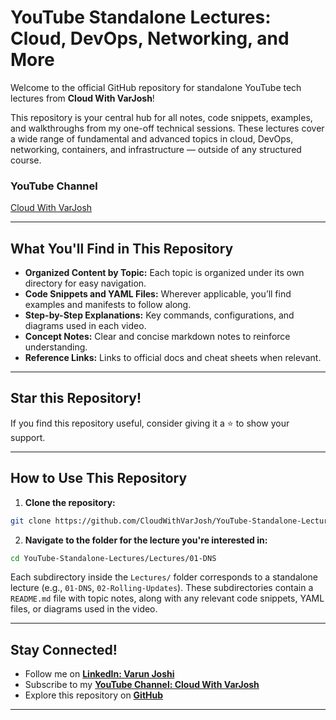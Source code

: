# YouTube Standalone Lectures: Cloud, DevOps, Networking, and More

Welcome to the official GitHub repository for standalone YouTube tech lectures from **Cloud With VarJosh**!

This repository is your central hub for all notes, code snippets, examples, and walkthroughs from my one-off technical sessions. These lectures cover a wide range of fundamental and advanced topics in cloud, DevOps, networking, containers, and infrastructure — outside of any structured course.

### YouTube Channel
[Cloud With VarJosh](https://www.youtube.com/@CloudWithVarJosh)

---

## What You'll Find in This Repository

* **Organized Content by Topic:** Each topic is organized under its own directory for easy navigation.
* **Code Snippets and YAML Files:** Wherever applicable, you’ll find examples and manifests to follow along.
* **Step-by-Step Explanations:** Key commands, configurations, and diagrams used in each video.
* **Concept Notes:** Clear and concise markdown notes to reinforce understanding.
* **Reference Links:** Links to official docs and cheat sheets when relevant.

---

## Star this Repository!

If you find this repository useful, consider giving it a ⭐ to show your support.

---

## How to Use This Repository

1. **Clone the repository:**

```bash
git clone https://github.com/CloudWithVarJosh/YouTube-Standalone-Lectures.git
````


2. **Navigate to the folder for the lecture you're interested in:**

```bash
cd YouTube-Standalone-Lectures/Lectures/01-DNS
```

Each subdirectory inside the `Lectures/` folder corresponds to a standalone lecture (e.g., `01-DNS`, `02-Rolling-Updates`). These subdirectories contain a `README.md` file with topic notes, along with any relevant code snippets, YAML files, or diagrams used in the video.

---

## Stay Connected!

* Follow me on **[LinkedIn: Varun Joshi](https://www.linkedin.com/in/varun-joshi-2b516752/)**
* Subscribe to my **[YouTube Channel: Cloud With VarJosh](https://www.youtube.com/@CloudWithVarJosh04)**
* Explore this repository on **[GitHub](https://github.com/CloudWithVarJosh/YouTube-Standalone-Lectures)**

---
